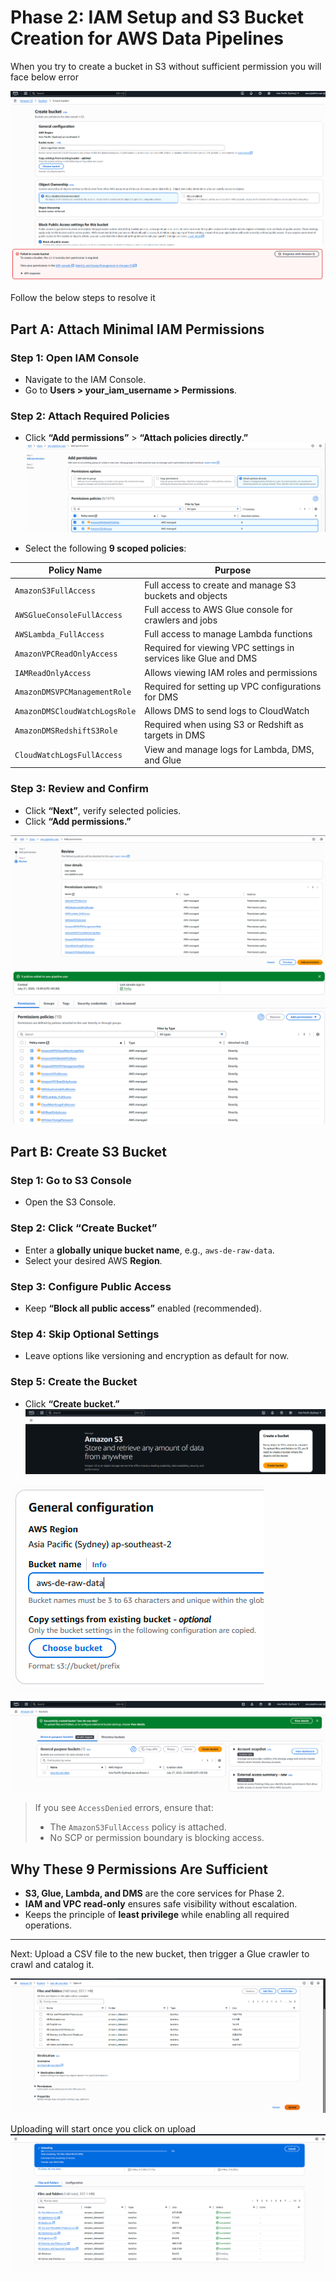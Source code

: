 

# Phase 2: IAM Setup and S3 Bucket Creation for AWS Data Pipelines

When you try to create a bucket in S3 without sufficient permission you will face below error

![alt text](image.png)
![alt text](image-1.png)

Follow the below steps to resolve it
## Part A: Attach Minimal IAM Permissions

### Step 1: Open IAM Console

* Navigate to the IAM Console.
* Go to **Users > your_iam_username > Permissions**.

### Step 2: Attach Required Policies

* Click **“Add permissions”** > **“Attach policies directly.”**
![alt text](image-3.png)

* Select the following **9 scoped policies**:

| Policy Name                   | Purpose                                                         |
| ----------------------------- | --------------------------------------------------------------- |
| `AmazonS3FullAccess`          | Full access to create and manage S3 buckets and objects         |
| `AWSGlueConsoleFullAccess`    | Full access to AWS Glue console for crawlers and jobs           |
| `AWSLambda_FullAccess`        | Full access to manage Lambda functions                          |
| `AmazonVPCReadOnlyAccess`     | Required for viewing VPC settings in services like Glue and DMS |
| `IAMReadOnlyAccess`           | Allows viewing IAM roles and permissions                        |
| `AmazonDMSVPCManagementRole`  | Required for setting up VPC configurations for DMS              |
| `AmazonDMSCloudWatchLogsRole` | Allows DMS to send logs to CloudWatch                           |
| `AmazonDMSRedshiftS3Role`     | Required when using S3 or Redshift as targets in DMS            |
| `CloudWatchLogsFullAccess`    | View and manage logs for Lambda, DMS, and Glue                  |

### Step 3: Review and Confirm

* Click **“Next”**, verify selected policies.
* Click **“Add permissions.”**

![alt text](image-4.png)
![alt text](image-5.png)

## Part B: Create S3 Bucket

### Step 1: Go to S3 Console

* Open the S3 Console.

### Step 2: Click “Create Bucket”

* Enter a **globally unique bucket name**, e.g., `aws-de-raw-data`.
* Select your desired AWS **Region**.

### Step 3: Configure Public Access

* Keep **“Block all public access”** enabled (recommended).

### Step 4: Skip Optional Settings

* Leave options like versioning and encryption as default for now.

### Step 5: Create the Bucket

* Click **“Create bucket.”**
![alt text](image-6.png)

![alt text](image-7.png)

![alt text](image-8.png)
> If you see `AccessDenied` errors, ensure that:
>
> * The `AmazonS3FullAccess` policy is attached.
> * No SCP or permission boundary is blocking access.

## Why These 9 Permissions Are Sufficient

* **S3, Glue, Lambda, and DMS** are the core services for Phase 2.
* **IAM and VPC read-only** ensures safe visibility without escalation.
* Keeps the principle of **least privilege** while enabling all required operations.

---

Next: Upload a CSV file to the new bucket, then trigger a Glue crawler to crawl and catalog it.

![alt text](image-10.png)

Uploading will start once you click on upload
![alt text](image-11.png)